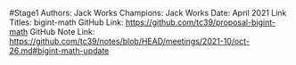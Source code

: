 #Stage1
Authors: Jack Works
Champions: Jack Works
Date: April 2021
Link Titles: bigint-math
GitHub Link: https://github.com/tc39/proposal-bigint-math
GitHub Note Link: https://github.com/tc39/notes/blob/HEAD/meetings/2021-10/oct-26.md#bigint-math-update
